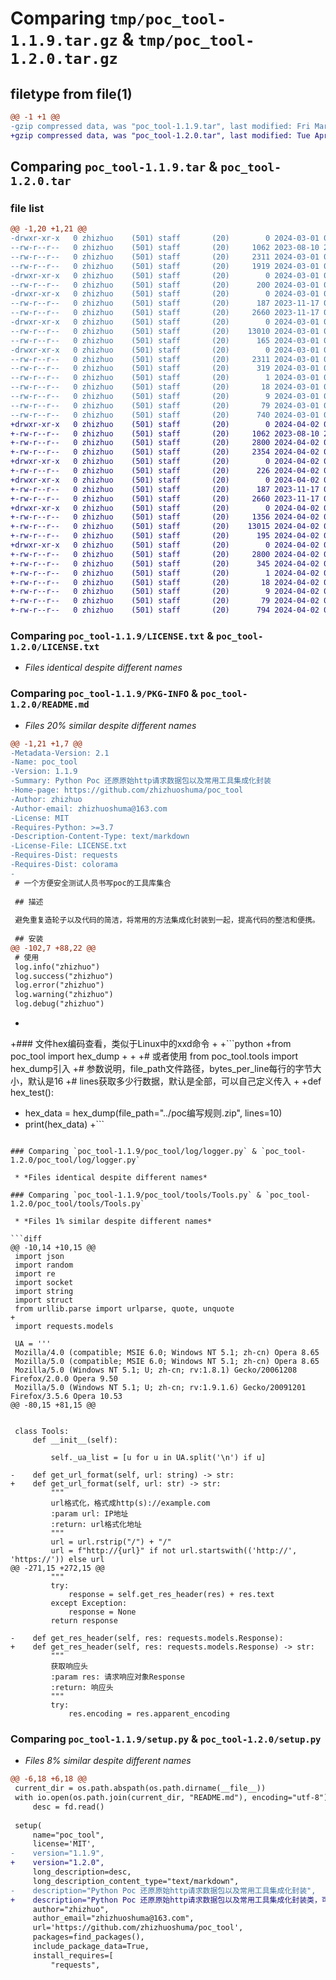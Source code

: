 # Comparing `tmp/poc_tool-1.1.9.tar.gz` & `tmp/poc_tool-1.2.0.tar.gz`

## filetype from file(1)

```diff
@@ -1 +1 @@
-gzip compressed data, was "poc_tool-1.1.9.tar", last modified: Fri Mar  1 05:55:20 2024, max compression
+gzip compressed data, was "poc_tool-1.2.0.tar", last modified: Tue Apr  2 05:27:08 2024, max compression
```

## Comparing `poc_tool-1.1.9.tar` & `poc_tool-1.2.0.tar`

### file list

```diff
@@ -1,20 +1,21 @@
-drwxr-xr-x   0 zhizhuo    (501) staff       (20)        0 2024-03-01 05:55:20.576994 poc_tool-1.1.9/
--rw-r--r--   0 zhizhuo    (501) staff       (20)     1062 2023-08-10 21:52:31.000000 poc_tool-1.1.9/LICENSE.txt
--rw-r--r--   0 zhizhuo    (501) staff       (20)     2311 2024-03-01 05:55:20.576928 poc_tool-1.1.9/PKG-INFO
--rw-r--r--   0 zhizhuo    (501) staff       (20)     1919 2024-03-01 05:54:16.000000 poc_tool-1.1.9/README.md
-drwxr-xr-x   0 zhizhuo    (501) staff       (20)        0 2024-03-01 05:55:20.573654 poc_tool-1.1.9/poc_tool/
--rw-r--r--   0 zhizhuo    (501) staff       (20)      200 2024-03-01 05:18:35.000000 poc_tool-1.1.9/poc_tool/__init__.py
-drwxr-xr-x   0 zhizhuo    (501) staff       (20)        0 2024-03-01 05:55:20.574757 poc_tool-1.1.9/poc_tool/log/
--rw-r--r--   0 zhizhuo    (501) staff       (20)      187 2023-11-17 04:58:06.000000 poc_tool-1.1.9/poc_tool/log/__init__.py
--rw-r--r--   0 zhizhuo    (501) staff       (20)     2660 2023-11-17 05:05:43.000000 poc_tool-1.1.9/poc_tool/log/logger.py
-drwxr-xr-x   0 zhizhuo    (501) staff       (20)        0 2024-03-01 05:55:20.576209 poc_tool-1.1.9/poc_tool/tools/
--rw-r--r--   0 zhizhuo    (501) staff       (20)    13010 2024-03-01 05:47:16.000000 poc_tool-1.1.9/poc_tool/tools/Tools.py
--rw-r--r--   0 zhizhuo    (501) staff       (20)      165 2024-03-01 05:18:22.000000 poc_tool-1.1.9/poc_tool/tools/__init__.py
-drwxr-xr-x   0 zhizhuo    (501) staff       (20)        0 2024-03-01 05:55:20.574392 poc_tool-1.1.9/poc_tool.egg-info/
--rw-r--r--   0 zhizhuo    (501) staff       (20)     2311 2024-03-01 05:55:20.000000 poc_tool-1.1.9/poc_tool.egg-info/PKG-INFO
--rw-r--r--   0 zhizhuo    (501) staff       (20)      319 2024-03-01 05:55:20.000000 poc_tool-1.1.9/poc_tool.egg-info/SOURCES.txt
--rw-r--r--   0 zhizhuo    (501) staff       (20)        1 2024-03-01 05:55:20.000000 poc_tool-1.1.9/poc_tool.egg-info/dependency_links.txt
--rw-r--r--   0 zhizhuo    (501) staff       (20)       18 2024-03-01 05:55:20.000000 poc_tool-1.1.9/poc_tool.egg-info/requires.txt
--rw-r--r--   0 zhizhuo    (501) staff       (20)        9 2024-03-01 05:55:20.000000 poc_tool-1.1.9/poc_tool.egg-info/top_level.txt
--rw-r--r--   0 zhizhuo    (501) staff       (20)       79 2024-03-01 05:55:20.577244 poc_tool-1.1.9/setup.cfg
--rw-r--r--   0 zhizhuo    (501) staff       (20)      740 2024-03-01 05:55:02.000000 poc_tool-1.1.9/setup.py
+drwxr-xr-x   0 zhizhuo    (501) staff       (20)        0 2024-04-02 05:27:08.683754 poc_tool-1.2.0/
+-rw-r--r--   0 zhizhuo    (501) staff       (20)     1062 2023-08-10 21:52:31.000000 poc_tool-1.2.0/LICENSE.txt
+-rw-r--r--   0 zhizhuo    (501) staff       (20)     2800 2024-04-02 05:27:08.683658 poc_tool-1.2.0/PKG-INFO
+-rw-r--r--   0 zhizhuo    (501) staff       (20)     2354 2024-04-02 05:21:55.000000 poc_tool-1.2.0/README.md
+drwxr-xr-x   0 zhizhuo    (501) staff       (20)        0 2024-04-02 05:27:08.678860 poc_tool-1.2.0/poc_tool/
+-rw-r--r--   0 zhizhuo    (501) staff       (20)      226 2024-04-02 05:09:40.000000 poc_tool-1.2.0/poc_tool/__init__.py
+drwxr-xr-x   0 zhizhuo    (501) staff       (20)        0 2024-04-02 05:27:08.682353 poc_tool-1.2.0/poc_tool/log/
+-rw-r--r--   0 zhizhuo    (501) staff       (20)      187 2023-11-17 04:58:06.000000 poc_tool-1.2.0/poc_tool/log/__init__.py
+-rw-r--r--   0 zhizhuo    (501) staff       (20)     2660 2023-11-17 05:05:43.000000 poc_tool-1.2.0/poc_tool/log/logger.py
+drwxr-xr-x   0 zhizhuo    (501) staff       (20)        0 2024-04-02 05:27:08.683250 poc_tool-1.2.0/poc_tool/tools/
+-rw-r--r--   0 zhizhuo    (501) staff       (20)     1356 2024-04-02 05:25:31.000000 poc_tool-1.2.0/poc_tool/tools/HexDump.py
+-rw-r--r--   0 zhizhuo    (501) staff       (20)    13015 2024-04-02 05:03:39.000000 poc_tool-1.2.0/poc_tool/tools/Tools.py
+-rw-r--r--   0 zhizhuo    (501) staff       (20)      195 2024-04-02 05:09:47.000000 poc_tool-1.2.0/poc_tool/tools/__init__.py
+drwxr-xr-x   0 zhizhuo    (501) staff       (20)        0 2024-04-02 05:27:08.681994 poc_tool-1.2.0/poc_tool.egg-info/
+-rw-r--r--   0 zhizhuo    (501) staff       (20)     2800 2024-04-02 05:27:08.000000 poc_tool-1.2.0/poc_tool.egg-info/PKG-INFO
+-rw-r--r--   0 zhizhuo    (501) staff       (20)      345 2024-04-02 05:27:08.000000 poc_tool-1.2.0/poc_tool.egg-info/SOURCES.txt
+-rw-r--r--   0 zhizhuo    (501) staff       (20)        1 2024-04-02 05:27:08.000000 poc_tool-1.2.0/poc_tool.egg-info/dependency_links.txt
+-rw-r--r--   0 zhizhuo    (501) staff       (20)       18 2024-04-02 05:27:08.000000 poc_tool-1.2.0/poc_tool.egg-info/requires.txt
+-rw-r--r--   0 zhizhuo    (501) staff       (20)        9 2024-04-02 05:27:08.000000 poc_tool-1.2.0/poc_tool.egg-info/top_level.txt
+-rw-r--r--   0 zhizhuo    (501) staff       (20)       79 2024-04-02 05:27:08.683958 poc_tool-1.2.0/setup.cfg
+-rw-r--r--   0 zhizhuo    (501) staff       (20)      794 2024-04-02 05:27:03.000000 poc_tool-1.2.0/setup.py
```

### Comparing `poc_tool-1.1.9/LICENSE.txt` & `poc_tool-1.2.0/LICENSE.txt`

 * *Files identical despite different names*

### Comparing `poc_tool-1.1.9/PKG-INFO` & `poc_tool-1.2.0/README.md`

 * *Files 20% similar despite different names*

```diff
@@ -1,21 +1,7 @@
-Metadata-Version: 2.1
-Name: poc_tool
-Version: 1.1.9
-Summary: Python Poc 还原原始http请求数据包以及常用工具集成化封装
-Home-page: https://github.com/zhizhuoshuma/poc_tool
-Author: zhizhuo
-Author-email: zhizhuoshuma@163.com
-License: MIT
-Requires-Python: >=3.7
-Description-Content-Type: text/markdown
-License-File: LICENSE.txt
-Requires-Dist: requests
-Requires-Dist: colorama
-
 # 一个方便安全测试人员书写poc的工具库集合
 
 ## 描述
 
 避免重复造轮子以及代码的简洁，将常用的方法集成化封装到一起，提高代码的整洁和便携。
 
 ## 安装
@@ -102,7 +88,22 @@
 # 使用
 log.info("zhizhuo")
 log.success("zhizhuo")
 log.error("zhizhuo")
 log.warning("zhizhuo")
 log.debug("zhizhuo")
 ```
+
+### 文件hex编码查看，类似于Linux中的xxd命令
+
+```python
+from poc_tool import hex_dump
+
+
+# 或者使用 from poc_tool.tools import hex_dump引入
+# 参数说明，file_path文件路径，bytes_per_line每行的字节大小，默认是16
+# lines获取多少行数据，默认是全部，可以自己定义传入
+
+def hex_test():
+    hex_data = hex_dump(file_path="../poc编写规则.zip", lines=10)
+    print(hex_data)
+```
```

### Comparing `poc_tool-1.1.9/poc_tool/log/logger.py` & `poc_tool-1.2.0/poc_tool/log/logger.py`

 * *Files identical despite different names*

### Comparing `poc_tool-1.1.9/poc_tool/tools/Tools.py` & `poc_tool-1.2.0/poc_tool/tools/Tools.py`

 * *Files 1% similar despite different names*

```diff
@@ -10,14 +10,15 @@
 import json
 import random
 import re
 import socket
 import string
 import struct
 from urllib.parse import urlparse, quote, unquote
+
 import requests.models
 
 UA = '''
 Mozilla/4.0 (compatible; MSIE 6.0; Windows NT 5.1; zh-cn) Opera 8.65
 Mozilla/5.0 (compatible; MSIE 6.0; Windows NT 5.1; zh-cn) Opera 8.65
 Mozilla/5.0 (Windows NT 5.1; U; zh-cn; rv:1.8.1) Gecko/20061208 Firefox/2.0.0 Opera 9.50
 Mozilla/5.0 (Windows NT 5.1; U; zh-cn; rv:1.9.1.6) Gecko/20091201 Firefox/3.5.6 Opera 10.53
@@ -80,15 +81,15 @@
 
 
 class Tools:
     def __init__(self):
 
         self._ua_list = [u for u in UA.split('\n') if u]
 
-    def get_url_format(self, url: string) -> str:
+    def get_url_format(self, url: str) -> str:
         """
         url格式化，格式成http(s)://example.com
         :param url: IP地址
         :return: url格式化地址
         """
         url = url.rstrip("/") + "/"
         url = f"http://{url}" if not url.startswith(('http://', 'https://')) else url
@@ -271,15 +272,15 @@
         """
         try:
             response = self.get_res_header(res) + res.text
         except Exception:
             response = None
         return response
 
-    def get_res_header(self, res: requests.models.Response):
+    def get_res_header(self, res: requests.models.Response) -> str:
         """
         获取响应头
         :param res: 请求响应对象Response
         :return: 响应头
         """
         try:
             res.encoding = res.apparent_encoding
```

### Comparing `poc_tool-1.1.9/setup.py` & `poc_tool-1.2.0/setup.py`

 * *Files 8% similar despite different names*

```diff
@@ -6,18 +6,18 @@
 current_dir = os.path.abspath(os.path.dirname(__file__))
 with io.open(os.path.join(current_dir, "README.md"), encoding="utf-8") as fd:
     desc = fd.read()
 
 setup(
     name="poc_tool",
     license='MIT',
-    version="1.1.9",
+    version="1.2.0",
     long_description=desc,
     long_description_content_type="text/markdown",
-    description="Python Poc 还原原始http请求数据包以及常用工具集成化封装",
+    description="Python Poc 还原原始http请求数据包以及常用工具集成化封装类，可以更快帮助您完成POC的书写及调试",
     author="zhizhuo",
     author_email="zhizhuoshuma@163.com",
     url='https://github.com/zhizhuoshuma/poc_tool',
     packages=find_packages(),
     include_package_data=True,
     install_requires=[
         "requests",
```

